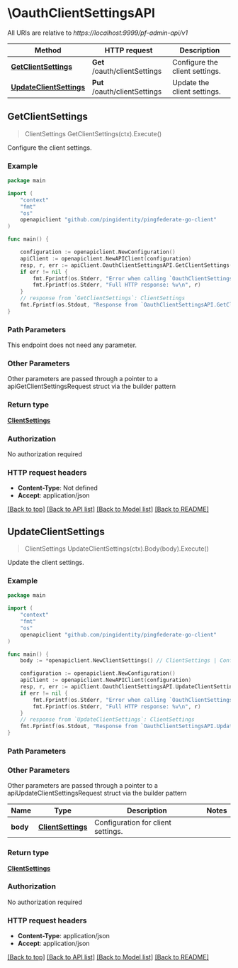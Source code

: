 # \OauthClientSettingsAPI

All URIs are relative to *https://localhost:9999/pf-admin-api/v1*

Method | HTTP request | Description
------------- | ------------- | -------------
[**GetClientSettings**](OauthClientSettingsAPI.md#GetClientSettings) | **Get** /oauth/clientSettings | Configure the client settings.
[**UpdateClientSettings**](OauthClientSettingsAPI.md#UpdateClientSettings) | **Put** /oauth/clientSettings | Update the client settings.



## GetClientSettings

> ClientSettings GetClientSettings(ctx).Execute()

Configure the client settings.

### Example

```go
package main

import (
    "context"
    "fmt"
    "os"
    openapiclient "github.com/pingidentity/pingfederate-go-client"
)

func main() {

    configuration := openapiclient.NewConfiguration()
    apiClient := openapiclient.NewAPIClient(configuration)
    resp, r, err := apiClient.OauthClientSettingsAPI.GetClientSettings(context.Background()).Execute()
    if err != nil {
        fmt.Fprintf(os.Stderr, "Error when calling `OauthClientSettingsAPI.GetClientSettings``: %v\n", err)
        fmt.Fprintf(os.Stderr, "Full HTTP response: %v\n", r)
    }
    // response from `GetClientSettings`: ClientSettings
    fmt.Fprintf(os.Stdout, "Response from `OauthClientSettingsAPI.GetClientSettings`: %v\n", resp)
}
```

### Path Parameters

This endpoint does not need any parameter.

### Other Parameters

Other parameters are passed through a pointer to a apiGetClientSettingsRequest struct via the builder pattern


### Return type

[**ClientSettings**](ClientSettings.md)

### Authorization

No authorization required

### HTTP request headers

- **Content-Type**: Not defined
- **Accept**: application/json

[[Back to top]](#) [[Back to API list]](../README.md#documentation-for-api-endpoints)
[[Back to Model list]](../README.md#documentation-for-models)
[[Back to README]](../README.md)


## UpdateClientSettings

> ClientSettings UpdateClientSettings(ctx).Body(body).Execute()

Update the client settings.

### Example

```go
package main

import (
    "context"
    "fmt"
    "os"
    openapiclient "github.com/pingidentity/pingfederate-go-client"
)

func main() {
    body := *openapiclient.NewClientSettings() // ClientSettings | Configuration for client settings.

    configuration := openapiclient.NewConfiguration()
    apiClient := openapiclient.NewAPIClient(configuration)
    resp, r, err := apiClient.OauthClientSettingsAPI.UpdateClientSettings(context.Background()).Body(body).Execute()
    if err != nil {
        fmt.Fprintf(os.Stderr, "Error when calling `OauthClientSettingsAPI.UpdateClientSettings``: %v\n", err)
        fmt.Fprintf(os.Stderr, "Full HTTP response: %v\n", r)
    }
    // response from `UpdateClientSettings`: ClientSettings
    fmt.Fprintf(os.Stdout, "Response from `OauthClientSettingsAPI.UpdateClientSettings`: %v\n", resp)
}
```

### Path Parameters



### Other Parameters

Other parameters are passed through a pointer to a apiUpdateClientSettingsRequest struct via the builder pattern


Name | Type | Description  | Notes
------------- | ------------- | ------------- | -------------
 **body** | [**ClientSettings**](ClientSettings.md) | Configuration for client settings. | 

### Return type

[**ClientSettings**](ClientSettings.md)

### Authorization

No authorization required

### HTTP request headers

- **Content-Type**: application/json
- **Accept**: application/json

[[Back to top]](#) [[Back to API list]](../README.md#documentation-for-api-endpoints)
[[Back to Model list]](../README.md#documentation-for-models)
[[Back to README]](../README.md)

